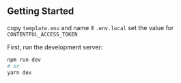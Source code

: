 ## Getting Started

copy `template.env` and name it `.env.local`
set the value for `CONTENTFUL_ACCESS_TOKEN`

First, run the development server:

```bash
npm run dev
# or
yarn dev
```
